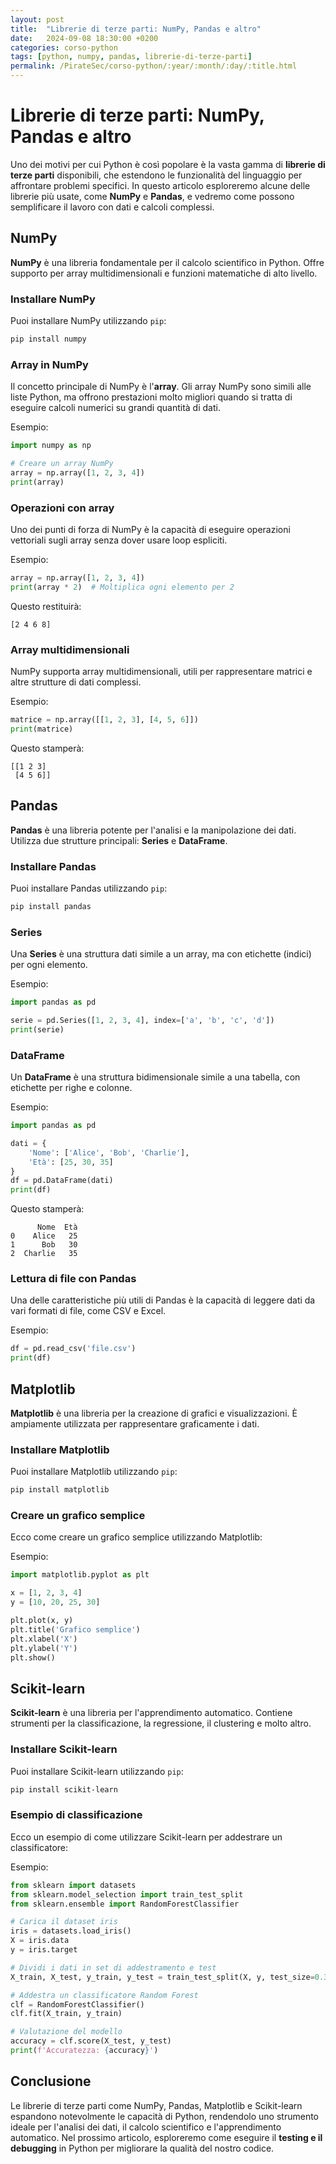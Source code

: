 ```yaml
---
layout: post
title:  "Librerie di terze parti: NumPy, Pandas e altro"
date:   2024-09-08 18:30:00 +0200
categories: corso-python
tags: [python, numpy, pandas, librerie-di-terze-parti]
permalink: /PirateSec/corso-python/:year/:month/:day/:title.html
---
```


# Librerie di terze parti: NumPy, Pandas e altro

Uno dei motivi per cui Python è così popolare è la vasta gamma di **librerie di terze parti** disponibili, che estendono le funzionalità del linguaggio per affrontare problemi specifici. In questo articolo esploreremo alcune delle librerie più usate, come **NumPy** e **Pandas**, e vedremo come possono semplificare il lavoro con dati e calcoli complessi.

## NumPy

**NumPy** è una libreria fondamentale per il calcolo scientifico in Python. Offre supporto per array multidimensionali e funzioni matematiche di alto livello.

### Installare NumPy

Puoi installare NumPy utilizzando `pip`:

```bash
pip install numpy
```

### Array in NumPy

Il concetto principale di NumPy è l'**array**. Gli array NumPy sono simili alle liste Python, ma offrono prestazioni molto migliori quando si tratta di eseguire calcoli numerici su grandi quantità di dati.

Esempio:
```python
import numpy as np

# Creare un array NumPy
array = np.array([1, 2, 3, 4])
print(array)
```

### Operazioni con array

Uno dei punti di forza di NumPy è la capacità di eseguire operazioni vettoriali sugli array senza dover usare loop espliciti.

Esempio:
```python
array = np.array([1, 2, 3, 4])
print(array * 2)  # Moltiplica ogni elemento per 2
```

Questo restituirà:
```
[2 4 6 8]
```

### Array multidimensionali

NumPy supporta array multidimensionali, utili per rappresentare matrici e altre strutture di dati complessi.

Esempio:
```python
matrice = np.array([[1, 2, 3], [4, 5, 6]])
print(matrice)
```

Questo stamperà:
```
[[1 2 3]
 [4 5 6]]
```

## Pandas

**Pandas** è una libreria potente per l'analisi e la manipolazione dei dati. Utilizza due strutture principali: **Series** e **DataFrame**.

### Installare Pandas

Puoi installare Pandas utilizzando `pip`:

```bash
pip install pandas
```

### Series

Una **Series** è una struttura dati simile a un array, ma con etichette (indici) per ogni elemento.

Esempio:
```python
import pandas as pd

serie = pd.Series([1, 2, 3, 4], index=['a', 'b', 'c', 'd'])
print(serie)
```

### DataFrame

Un **DataFrame** è una struttura bidimensionale simile a una tabella, con etichette per righe e colonne.

Esempio:
```python
import pandas as pd

dati = {
    'Nome': ['Alice', 'Bob', 'Charlie'],
    'Età': [25, 30, 35]
}
df = pd.DataFrame(dati)
print(df)
```

Questo stamperà:
```
      Nome  Età
0    Alice   25
1      Bob   30
2  Charlie   35
```

### Lettura di file con Pandas

Una delle caratteristiche più utili di Pandas è la capacità di leggere dati da vari formati di file, come CSV e Excel.

Esempio:
```python
df = pd.read_csv('file.csv')
print(df)
```

## Matplotlib

**Matplotlib** è una libreria per la creazione di grafici e visualizzazioni. È ampiamente utilizzata per rappresentare graficamente i dati.

### Installare Matplotlib

Puoi installare Matplotlib utilizzando `pip`:

```bash
pip install matplotlib
```

### Creare un grafico semplice

Ecco come creare un grafico semplice utilizzando Matplotlib:

Esempio:
```python
import matplotlib.pyplot as plt

x = [1, 2, 3, 4]
y = [10, 20, 25, 30]

plt.plot(x, y)
plt.title('Grafico semplice')
plt.xlabel('X')
plt.ylabel('Y')
plt.show()
```

## Scikit-learn

**Scikit-learn** è una libreria per l'apprendimento automatico. Contiene strumenti per la classificazione, la regressione, il clustering e molto altro.

### Installare Scikit-learn

Puoi installare Scikit-learn utilizzando `pip`:

```bash
pip install scikit-learn
```

### Esempio di classificazione

Ecco un esempio di come utilizzare Scikit-learn per addestrare un classificatore:

Esempio:
```python
from sklearn import datasets
from sklearn.model_selection import train_test_split
from sklearn.ensemble import RandomForestClassifier

# Carica il dataset iris
iris = datasets.load_iris()
X = iris.data
y = iris.target

# Dividi i dati in set di addestramento e test
X_train, X_test, y_train, y_test = train_test_split(X, y, test_size=0.3)

# Addestra un classificatore Random Forest
clf = RandomForestClassifier()
clf.fit(X_train, y_train)

# Valutazione del modello
accuracy = clf.score(X_test, y_test)
print(f'Accuratezza: {accuracy}')
```

## Conclusione

Le librerie di terze parti come NumPy, Pandas, Matplotlib e Scikit-learn espandono notevolmente le capacità di Python, rendendolo uno strumento ideale per l'analisi dei dati, il calcolo scientifico e l'apprendimento automatico. Nel prossimo articolo, esploreremo come eseguire il **testing e il debugging** in Python per migliorare la qualità del nostro codice.
